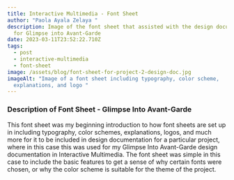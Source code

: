 ```yaml
---
title: Interactive Multimedia - Font Sheet
author: "Paola Ayala Zelaya "
description: Image of the font sheet that assisted with the design documentation
  for Glimpse into Avant-Garde
date: 2023-03-11T23:52:22.710Z
tags:
  - post
  - interactive-multimedia
  - font-sheet
image: /assets/blog/font-sheet-for-project-2-design-doc.jpg
imageAlt: "Image of a font sheet including typography, color scheme,
  explanations, and logo "
---
```

### D﻿escription of Font Sheet - Glimpse Into Avant-Garde

T﻿his font sheet was my beginning introduction to how font sheets are set up in including typography, color schemes, explanations, logos, and much more for it to be included in design documentation for a particular project, where in this case this was used for my Glimpse Into Avant-Garde design documentation in Interactive Multimedia. The font sheet was simple in this case to include the basic features to get a sense of why certain fonts were chosen, or why the color scheme is suitable for the theme of the project.